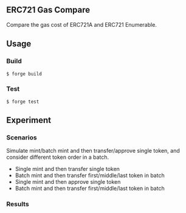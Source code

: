 ## ERC721 Gas Compare

Compare the gas cost of ERC721A and ERC721 Enumerable.

## Usage

### Build

```shell
$ forge build
```

### Test

```shell
$ forge test
```

## Experiment

### Scenarios

Simulate mint/batch mint and then transfer/approve single token, and consider different token order in a batch. 

- Single mint and then transfer single token
- Batch mint and then transfer first/middle/last token in batch
- Single mint and then approve single token
- Batch mint and then transfer first/middle/last token in batch

### Results